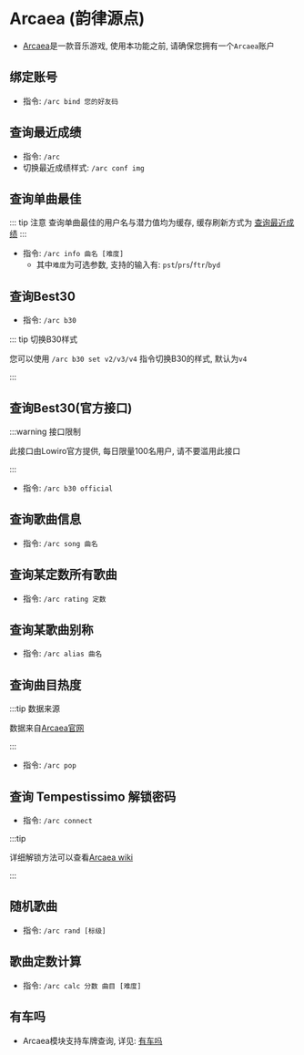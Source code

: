 # Arcaea (韵律源点)

- [Arcaea](https://arcaea.lowiro.com/)是一款音乐游戏, 使用本功能之前, 请确保您拥有一个`Arcaea`账户



## 绑定账号

- 指令: `/arc bind 您的好友码`



## 查询最近成绩

- 指令: `/arc`
- 切换最近成绩样式: `/arc conf img`



## 查询单曲最佳

::: tip 注意
查询单曲最佳的用户名与潜力值均为缓存, 缓存刷新方式为 [查询最近成绩](#查询最近成绩)
:::


- 指令: `/arc info 曲名 [难度]`
  - 其中`难度`为可选参数, 支持的输入有: `pst`/`prs`/`ftr`/`byd`



## 查询Best30

- 指令: `/arc b30`

::: tip 切换B30样式

您可以使用 `/arc b30 set v2/v3/v4` 指令切换B30的样式, 默认为`v4`

:::



## 查询Best30(官方接口)

:::warning 接口限制

此接口由Lowiro官方提供, 每日限量100名用户, 请不要滥用此接口

:::

- 指令: `/arc b30 official`



## 查询歌曲信息

- 指令: `/arc song 曲名`



## 查询某定数所有歌曲

- 指令: `/arc rating 定数`



## 查询某歌曲别称

- 指令: `/arc alias 曲名`



## 查询曲目热度

:::tip 数据来源

数据来自[Arcaea官网](https://arcaea.lowiro.com/zh/song_ranking)

:::

- 指令: `/arc pop` 



## 查询 Tempestissimo 解锁密码

- 指令: `/arc connect`

:::tip

详细解锁方法可以查看[Arcaea wiki](https://wiki.arcaea.cn/index.php/Tempestissimo)

:::



## 随机歌曲

- 指令: `/arc rand [标级]`



## 歌曲定数计算

- 指令: `/arc calc 分数 曲目 [难度]`



## 有车吗

- Arcaea模块支持车牌查询, 详见: [有车吗](/ycm)
